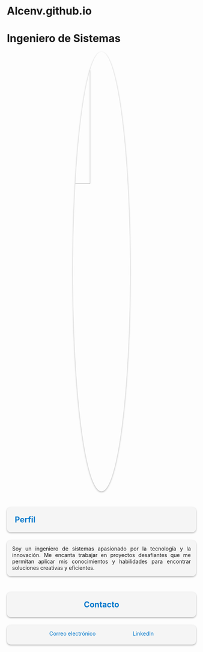 # Alcenv.github.io
<style>
/* Estilo para la imagen del perfil */
img {
  display: block;
  margin: auto;
  width: 30%;
  border-radius: 50%;
  box-shadow: 0 2px 4px rgba(0, 0, 0, 0.3);
}

/* Estilo para la sección de perfil */
#perfil {
  text-align: justify;
  padding: 1em;
  background-color: #f5f5f5;
  border-radius: 10px;
  box-shadow: 0 2px 4px rgba(0, 0, 0, 0.3);
}

/* Estilo para la sección de contacto */
#contacto {
  display: flex;
  flex-wrap: wrap;
  justify-content: space-evenly;
  padding: 1em;
  background-color: #f5f5f5;
  border-radius: 10px;
  box-shadow: 0 2px 4px rgba(0, 0, 0, 0.3);
}

/* Estilo para los enlaces de contacto */
#contacto a {
  display: block;
  margin-bottom: 0.5em;
  color: #0077cc;
  text-decoration: none;
}

/* Estilo para los títulos de sección */
h2 {
  margin-top: 2em;
  margin-bottom: 1em;
  color: #0077cc;
  font-size: 1.5em;
  text-align: center;
}
</style>

# Ingeniero de Sistemas

<img src="\Imágenes\FOTO PERFIL UNAD.jpeg">

## <span style="color:#0077cc">Perfil</span>

<div id="perfil">
Soy un ingeniero de sistemas apasionado por la tecnología y la innovación. Me encanta trabajar en proyectos desafiantes que me permitan aplicar mis conocimientos y habilidades para encontrar soluciones creativas y eficientes.
</div>

## <span style="color:#0077cc">Contacto</span>

<div id="contacto">
  <a href="mailto:omalejo221@gmail.com">
    Correo electrónico
  </a>
  <a href="https://www.linkedin.com/in/alejandro-cendales-144271228" target="_blank">
    LinkedIn
  </a>
</div>
